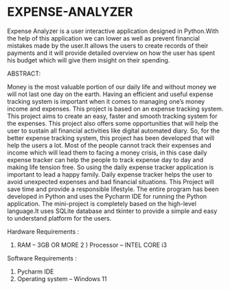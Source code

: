# EXPENSE-ANALYZER
Expense Analyzer is a user interactive application designed in Python.With the help of this application we can lower as well as prevent financial mistakes made by the 
user.It allows the users to create records of their payments and it will provide detailed overview on how the user has spent his budget which will give them insight on 
their spending.

ABSTRACT:

Money is the most valuable portion of our daily life and without money we will not last one day on the earth. Having an efficient and useful expense tracking system 
is important when it comes to managing one’s money income and expenses. This project is based on an expense tracking system. This project aims to create an easy, faster
and smooth tracking system for the expenses. This project also offers some opportunities that will help the user to sustain all financial activities like digital
automated diary. So, for the better expense tracking system, this project has been developed that will help the users a lot. Most of the people cannot track their
expenses and income which will lead them to facing a money crisis, in this case daily expense tracker can help the people to track expense day to day and making life
tension free. So using the daily expense tracker application is important to lead a happy family. Daily expense tracker helps the user to avoid unexpected expenses 
and bad financial situations. This Project will save time and provide a responsible lifestyle. The entire program has been developed in Python and uses the Pycharm IDE 
for running the Python application. The mini-project is completely based on the high-level language.It uses SQLite database and tkinter to provide a simple and easy 
to understand platform for the users.

Hardware Requirements : 

1) RAM – 3GB OR MORE 
2 ) Processor – INTEL CORE i3

Software Requirements :

1) Pycharm IDE 
2) Operating system – Windows 11
